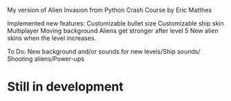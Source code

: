My version of Alien Invasion from Python Crash Course by Eric Matthes

Implemented new features:
  Customizable bullet size
  Customizable ship skin
  Multiplayer
  Moving background
  Aliens get stronger after level 5
  New alien skins when the level increases.

To Do: New background and/or sounds for new levels/Ship sounds/ Shooting aliens/Power-ups

# Still in development
